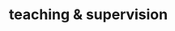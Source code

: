 ---
layout: page
permalink: /teaching/
title: teaching & supervision
description:
nav: true
nav_order: 6
---